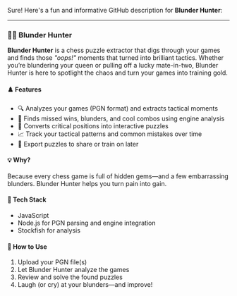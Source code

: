Sure! Here's a fun and informative GitHub description for **Blunder Hunter**:

---

### 🕵️‍♂️ Blunder Hunter

**Blunder Hunter** is a chess puzzle extractor that digs through your games and finds those *"oops!"* moments that turned into brilliant tactics. Whether you’re blundering your queen or pulling off a lucky mate-in-two, Blunder Hunter is here to spotlight the chaos and turn your games into training gold.

#### ♟️ Features

* 🔍 Analyzes your games (PGN format) and extracts tactical moments
* 🎯 Finds missed wins, blunders, and cool combos using engine analysis
* 🧠 Converts critical positions into interactive puzzles
* 📈 Track your tactical patterns and common mistakes over time
* 🧩 Export puzzles to share or train on later

#### 💡 Why?

Because every chess game is full of hidden gems—and a few embarrassing blunders. Blunder Hunter helps you turn pain into gain.

#### 🚧 Tech Stack

* JavaScript
* Node.js for PGN parsing and engine integration
* Stockfish for analysis

#### 📂 How to Use

1. Upload your PGN file(s)
2. Let Blunder Hunter analyze the games
3. Review and solve the found puzzles
4. Laugh (or cry) at your blunders—and improve!
